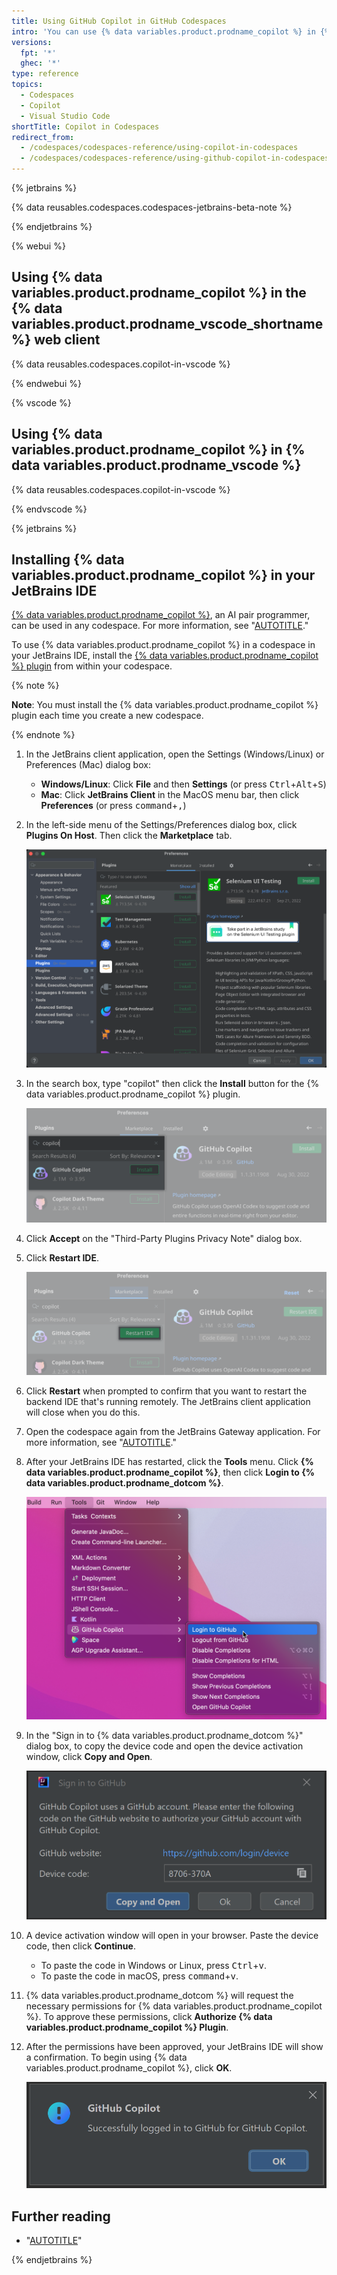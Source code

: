 ```yaml
---
title: Using GitHub Copilot in GitHub Codespaces
intro: 'You can use {% data variables.product.prodname_copilot %} in {% data variables.product.prodname_github_codespaces %} by adding the extension.'
versions:
  fpt: '*'
  ghec: '*'
type: reference
topics:
  - Codespaces
  - Copilot
  - Visual Studio Code
shortTitle: Copilot in Codespaces
redirect_from:
  - /codespaces/codespaces-reference/using-copilot-in-codespaces
  - /codespaces/codespaces-reference/using-github-copilot-in-codespaces
---
```


{% jetbrains %}

{% data reusables.codespaces.codespaces-jetbrains-beta-note %}

{% endjetbrains %}

{% webui %}

## Using {% data variables.product.prodname_copilot %} in the {% data variables.product.prodname_vscode_shortname %} web client

{% data reusables.codespaces.copilot-in-vscode %}

{% endwebui %}

{% vscode %}

## Using {% data variables.product.prodname_copilot %} in {% data variables.product.prodname_vscode %}

{% data reusables.codespaces.copilot-in-vscode %}

{% endvscode %}

{% jetbrains %}

## Installing {% data variables.product.prodname_copilot %} in your JetBrains IDE

[{% data variables.product.prodname_copilot %}](https://copilot.github.com/), an AI pair programmer, can be used in any codespace. For more information, see "[AUTOTITLE](/copilot/overview-of-github-copilot/about-github-copilot-for-individuals)."

To use {% data variables.product.prodname_copilot %} in a codespace in your JetBrains IDE, install the [{% data variables.product.prodname_copilot %} plugin](https://plugins.jetbrains.com/plugin/17718-github-copilot) from within your codespace.

{% note %}

**Note**: You must install the {% data variables.product.prodname_copilot %} plugin each time you create a new codespace.

{% endnote %}

1. In the JetBrains client application, open the Settings (Windows/Linux) or Preferences (Mac) dialog box:

   - **Windows/Linux**: Click **File** and then **Settings** (or press <kbd>Ctrl</kbd>+<kbd>Alt</kbd>+<kbd>S</kbd>)
   - **Mac**: Click **JetBrains Client** in the MacOS menu bar, then click **Preferences** (or press <kbd>command</kbd>+<kbd>,</kbd>)

1. In the left-side menu of the Settings/Preferences dialog box, click **Plugins On Host**. Then click the **Marketplace** tab.

   ![Screenshot of the Marketplace tab for 'Plugins On Host'](/assets/images/help/codespaces/jetbrains-preferences-plugins.png)

1. In the search box, type "copilot" then click the **Install** button for the {% data variables.product.prodname_copilot %} plugin.

   ![Screenshot of the {% data variables.product.prodname_copilot %} plugin](/assets/images/help/codespaces/jetbrains-copilot-plugin.png)

1. Click **Accept** on the "Third-Party Plugins Privacy Note" dialog box.
1. Click **Restart IDE**.

   ![Screenshot of the {% data variables.product.prodname_copilot %} plugin](/assets/images/help/codespaces/jetbrains-copilot-restart.png)
 
1. Click **Restart** when prompted to confirm that you want to restart the backend IDE that's running remotely. The JetBrains client application will close when you do this.
1. Open the codespace again from the JetBrains Gateway application. For more information, see "[AUTOTITLE](/codespaces/developing-in-codespaces/using-github-codespaces-in-your-jetbrains-ide#opening-a-codespace-in-your-jetbrains-ide)."
1. After your JetBrains IDE has restarted, click the **Tools** menu. Click **{% data variables.product.prodname_copilot %}**, then click **Login to {% data variables.product.prodname_dotcom %}**. 

    ![Screenshot of the JetBrains Tools menu](/assets/images/help/codespaces/jetbrains-tools-menu.png)

1. In the "Sign in to {% data variables.product.prodname_dotcom %}" dialog box, to copy the device code and open the device activation window, click **Copy and Open**.

    ![Screenshot of the device code copy and open](/assets/images/help/copilot/device-code-copy-and-open.png)

1. A device activation window will open in your browser. Paste the device code, then click **Continue**.

   - To paste the code in Windows or Linux, press <kbd>Ctrl</kbd>+<kbd>v</kbd>.
   - To paste the code in macOS, press <kbd>command</kbd>+<kbd>v</kbd>.
1. {% data variables.product.prodname_dotcom %} will request the necessary permissions for {% data variables.product.prodname_copilot %}. To approve these permissions, click **Authorize {% data variables.product.prodname_copilot %} Plugin**.
1. After the permissions have been approved, your JetBrains IDE will show a confirmation. To begin using {% data variables.product.prodname_copilot %}, click **OK**.

   ![Screenshot of the JetBrains IDE permissions confirmation](/assets/images/help/copilot/jetbrains-ide-confirmation.png)

## Further reading

- "[AUTOTITLE](/copilot/getting-started-with-github-copilot/getting-started-with-github-copilot-in-a-jetbrains-ide)"

{% endjetbrains %}
